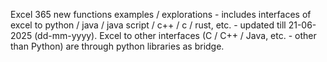 Excel 365 new functions examples / explorations - includes interfaces of excel to python / java / java script / c++ / c / rust, etc. - updated till 21-06-2025 (dd-mm-yyyy). Excel to other interfaces (C / C++ / Java, etc. - other than Python) are through python libraries as bridge.

